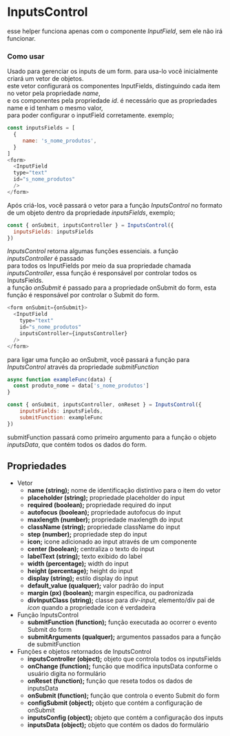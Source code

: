 # InputsControl #
esse helper funciona apenas com o componente <i>InputField</i>, sem ele não irá funcionar.

<h3> Como usar </h3>
Usado para gerenciar os inputs de um form. para usa-lo você inicialmente criará um vetor de objetos. 
<br/> 
este vetor configurará os componentes InputFields, distinguindo cada item no vetor pela propriedade <i>name</i>, 
<br/> 
e os componentes pela propriedade <i>id</i>. é necessário que as propriedades name e id tenham o mesmo valor,
<br/> 
para poder configurar o inputField corretamente. exemplo;

<br/> 

```javascript
const inputsFields = [
  {
     name: 's_nome_produtos',  
  }
]
<form>
  <InputField
  type="text"
  id="s_nome_produtos" 
  />
</form>
```

Após criá-los, você passará o vetor para a função <i>InputsControl</i> no formato de um objeto dentro da propriedade <i>inputsFields</i>, exemplo;
```javascript
const { onSubmit, inputsController } = InputsControl({
  inputsFields: inputsFields
})
```
<i>InputsControl</i> retorna algumas funções essenciais. a função <i>inputsController</i> é passado
<br/>
para todos os InputFields por meio da sua propriedade chamada <i>inputsController</i>, essa função é responsável por controlar todos os InputsFields.
<br/>
a função <i>onSubmit</i> é passado para a propriedade onSubmit do form, esta função é responsável por controlar o Submit do form.

```javascript
<form onSubmit={onSubmit}>
  <InputField
    type="text"
    id="s_nome_produtos"
    inputsController={inputsController}
  />
</form>
```

para ligar uma função ao onSubmit, você passará a função para <i>InputsControl</i> através da propriedade <i>submitFunction</i>
```javascript
async function exampleFunc(data) {
  const produto_nome = data['s_nome_produtos']
}

const { onSubmit, inputsController, onReset } = InputsControl({
    inputsFields: inputsFields,
    submitFunction: exampleFunc
})
```
submitFunction passará como primeiro argumento para a função o objeto <i>inputsData</i>, que contém todos os dados do form.

<h2> Propriedades </h2>

<ul>
  <li>Vetor
    <ul>
      <li><b>name (string);</b> nome de identificação distintivo para o item do vetor</li>
      <li><b>placeholder (string);</b> propriedade placeholder do input</li>
      <li><b>required (boolean);</b> propriedade required do input</li>
      <li><b>autofocus (boolean);</b> propriedade autofocus do input</li>
      <li><b>maxlength (number);</b> propriedade maxlength do input</li>
      <li><b>className (string);</b> propriedade className do input</li>
      <li><b>step (number);</b> propriedade step do input</li>
      <li><b>icon;</b> icone adicionado ao input através de um componente</li>
      <li><b>center (boolean);</b> centraliza o texto do input</li>
      <li><b>labelText (string);</b> texto exibido do label</li>
      <li><b>width (percentage);</b> width do input</li>
      <li><b>height (percentage);</b> height do input</li>
      <li><b>display (string);</b> estilo display do input</li>
      <li><b>default_value (qualquer);</b> valor padrão do input</li>
      <li><b>margin (px) (boolean);</b> margin específica, ou padronizada</li>
      <li><b>divInputClass (string);</b> classe para <i>div-input</i>, elemento/div pai de <i>icon</i> quando a propriedade icon é verdadeira</li>
    </ul>
  </li>
  <li>Função InputsControl
    <ul>
      <li><b>submitFunction (function);</b> função executada ao ocorrer o evento Submit do form</li>
      <li><b>submitArguments (qualquer);</b> argumentos passados para a função de submitFunction</li>
    </ul>
  </li>
  <li>Funções e objetos retornados de InputsControl
    <ul>
      <li><b>inputsController (object);</b> objeto que controla todos os inputsFields</li>
      <li><b>onChange (function);</b> função que modifica inputsData conforme o usuário digita no formulário</li>
      <li><b>onReset (function);</b> função que reseta todos os dados de inputsData</li>
      <li><b>onSubmit (function);</b> função que controla o evento Submit do form</li>
      <li><b>configSubmit (object);</b> objeto que contém a configuração de onSubmit</li>
      <li><b>inputsConfig (object);</b> objeto que contém a configuração dos inputs</li>
      <li><b>inputsData (object);</b> objeto que contém os dados do formulário</li>
    </ul>
  </li>
</ul>
 
 
